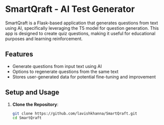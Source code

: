 # SmartQraft - AI Test Generator

SmartQraft is a Flask-based application that generates questions from text using AI, specifically leveraging the T5 model for question generation. This app is designed to create quiz questions, making it useful for educational purposes and learning reinforcement.

## Features
- Generate questions from input text using AI
- Options to regenerate questions from the same text
- Stores user-generated data for potential fine-tuning and improvement

## Setup and Usage

1. **Clone the Repository**:
   ```bash
   git clone https://github.com/lavishkhanna/SmartQraft.git
   cd SmartQraft
